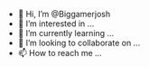 - 👋 Hi, I’m @Biggamerjosh
- 👀 I’m interested in ...
- 🌱 I’m currently learning ...
- 💞️ I’m looking to collaborate on ...
- 📫 How to reach me ...

<!---
Biggamerjosh/Biggamerjosh is a ✨ special ✨ repository because its `README.md` (this file) appears on your GitHub profile.
You can click the Preview link to take a look at your changes.
--->

